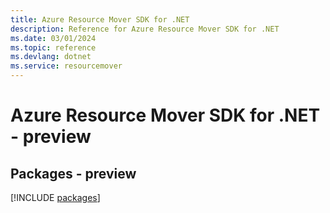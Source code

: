 ```yaml
---
title: Azure Resource Mover SDK for .NET
description: Reference for Azure Resource Mover SDK for .NET
ms.date: 03/01/2024
ms.topic: reference
ms.devlang: dotnet
ms.service: resourcemover
---
```

# Azure Resource Mover SDK for .NET - preview
## Packages - preview
[!INCLUDE [packages](resource-mover-index.md)]